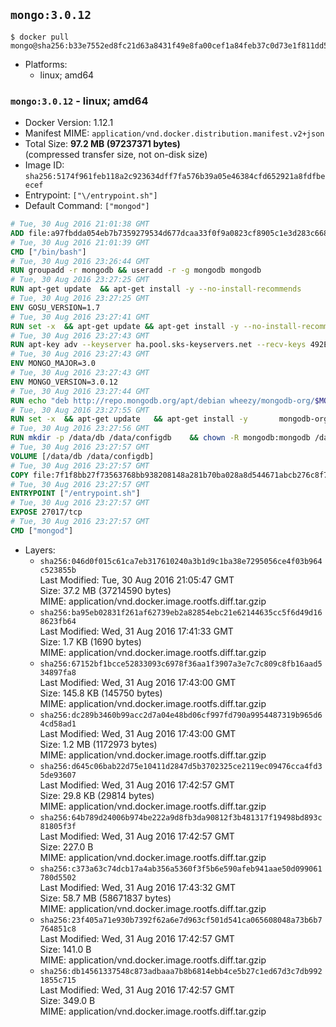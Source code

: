 ## `mongo:3.0.12`

```console
$ docker pull mongo@sha256:b33e7552ed8fc21d63a8431f49e8fa00cef1a84feb37c0d73e1f811dd5b3d756
```

-	Platforms:
	-	linux; amd64

### `mongo:3.0.12` - linux; amd64

-	Docker Version: 1.12.1
-	Manifest MIME: `application/vnd.docker.distribution.manifest.v2+json`
-	Total Size: **97.2 MB (97237371 bytes)**  
	(compressed transfer size, not on-disk size)
-	Image ID: `sha256:5174f961feb118a2c923634dff7fa576b39a05e46384cfd652921a8fdfbeecef`
-	Entrypoint: `["\/entrypoint.sh"]`
-	Default Command: `["mongod"]`

```dockerfile
# Tue, 30 Aug 2016 21:01:38 GMT
ADD file:a97fbdda054eb7b7359279534d677dcaa33f0f9a0823cf8905c1e3d283c66893 in / 
# Tue, 30 Aug 2016 21:01:39 GMT
CMD ["/bin/bash"]
# Tue, 30 Aug 2016 23:26:44 GMT
RUN groupadd -r mongodb && useradd -r -g mongodb mongodb
# Tue, 30 Aug 2016 23:27:25 GMT
RUN apt-get update 	&& apt-get install -y --no-install-recommends 		numactl 	&& rm -rf /var/lib/apt/lists/*
# Tue, 30 Aug 2016 23:27:25 GMT
ENV GOSU_VERSION=1.7
# Tue, 30 Aug 2016 23:27:41 GMT
RUN set -x 	&& apt-get update && apt-get install -y --no-install-recommends ca-certificates wget && rm -rf /var/lib/apt/lists/* 	&& wget -O /usr/local/bin/gosu "https://github.com/tianon/gosu/releases/download/$GOSU_VERSION/gosu-$(dpkg --print-architecture)" 	&& wget -O /usr/local/bin/gosu.asc "https://github.com/tianon/gosu/releases/download/$GOSU_VERSION/gosu-$(dpkg --print-architecture).asc" 	&& export GNUPGHOME="$(mktemp -d)" 	&& gpg --keyserver ha.pool.sks-keyservers.net --recv-keys B42F6819007F00F88E364FD4036A9C25BF357DD4 	&& gpg --batch --verify /usr/local/bin/gosu.asc /usr/local/bin/gosu 	&& rm -r "$GNUPGHOME" /usr/local/bin/gosu.asc 	&& chmod +x /usr/local/bin/gosu 	&& gosu nobody true 	&& apt-get purge -y --auto-remove ca-certificates wget
# Tue, 30 Aug 2016 23:27:43 GMT
RUN apt-key adv --keyserver ha.pool.sks-keyservers.net --recv-keys 492EAFE8CD016A07919F1D2B9ECBEC467F0CEB10
# Tue, 30 Aug 2016 23:27:43 GMT
ENV MONGO_MAJOR=3.0
# Tue, 30 Aug 2016 23:27:43 GMT
ENV MONGO_VERSION=3.0.12
# Tue, 30 Aug 2016 23:27:44 GMT
RUN echo "deb http://repo.mongodb.org/apt/debian wheezy/mongodb-org/$MONGO_MAJOR main" > /etc/apt/sources.list.d/mongodb-org.list
# Tue, 30 Aug 2016 23:27:55 GMT
RUN set -x 	&& apt-get update 	&& apt-get install -y 		mongodb-org=$MONGO_VERSION 		mongodb-org-server=$MONGO_VERSION 		mongodb-org-shell=$MONGO_VERSION 		mongodb-org-mongos=$MONGO_VERSION 		mongodb-org-tools=$MONGO_VERSION 	&& rm -rf /var/lib/apt/lists/* 	&& rm -rf /var/lib/mongodb 	&& mv /etc/mongod.conf /etc/mongod.conf.orig
# Tue, 30 Aug 2016 23:27:56 GMT
RUN mkdir -p /data/db /data/configdb 	&& chown -R mongodb:mongodb /data/db /data/configdb
# Tue, 30 Aug 2016 23:27:57 GMT
VOLUME [/data/db /data/configdb]
# Tue, 30 Aug 2016 23:27:57 GMT
COPY file:7f1f8bb27f73563768bb938208148a281b70ba028a8d544671abcb276c8f741c in /entrypoint.sh 
# Tue, 30 Aug 2016 23:27:57 GMT
ENTRYPOINT ["/entrypoint.sh"]
# Tue, 30 Aug 2016 23:27:57 GMT
EXPOSE 27017/tcp
# Tue, 30 Aug 2016 23:27:57 GMT
CMD ["mongod"]
```

-	Layers:
	-	`sha256:046d0f015c61ca7eb317610240a3b1d9c1ba38e7295056ce4f03b964c523855b`  
		Last Modified: Tue, 30 Aug 2016 21:05:47 GMT  
		Size: 37.2 MB (37214590 bytes)  
		MIME: application/vnd.docker.image.rootfs.diff.tar.gzip
	-	`sha256:ba95eb02831f261af62739eb2a82854ebc21e62144635cc5f6d49d168623fb64`  
		Last Modified: Wed, 31 Aug 2016 17:41:33 GMT  
		Size: 1.7 KB (1690 bytes)  
		MIME: application/vnd.docker.image.rootfs.diff.tar.gzip
	-	`sha256:67152bf1bcce52833093c6978f36aa1f3907a3e7c7c809c8fb16aad534897fa8`  
		Last Modified: Wed, 31 Aug 2016 17:43:00 GMT  
		Size: 145.8 KB (145750 bytes)  
		MIME: application/vnd.docker.image.rootfs.diff.tar.gzip
	-	`sha256:dc289b3460b99acc2d7a04e48bd06cf997fd790a9954487319b965d64cd58ad1`  
		Last Modified: Wed, 31 Aug 2016 17:43:00 GMT  
		Size: 1.2 MB (1172973 bytes)  
		MIME: application/vnd.docker.image.rootfs.diff.tar.gzip
	-	`sha256:d645c06bab22d75e10411d2847d5b3702325ce2119ec09476cca4fd35de93607`  
		Last Modified: Wed, 31 Aug 2016 17:42:57 GMT  
		Size: 29.8 KB (29814 bytes)  
		MIME: application/vnd.docker.image.rootfs.diff.tar.gzip
	-	`sha256:64b789d24006b974be222a9d8fb3da90812f3b481317f19498bd893c81805f3f`  
		Last Modified: Wed, 31 Aug 2016 17:42:57 GMT  
		Size: 227.0 B  
		MIME: application/vnd.docker.image.rootfs.diff.tar.gzip
	-	`sha256:c373a63c74dcb17a4ab356a5360f3f5b6e590afeb941aae50d099061780d5502`  
		Last Modified: Wed, 31 Aug 2016 17:43:32 GMT  
		Size: 58.7 MB (58671837 bytes)  
		MIME: application/vnd.docker.image.rootfs.diff.tar.gzip
	-	`sha256:23f405a71e930b7392f62a6e7d963cf501d541ca065608048a73b6b7764851c8`  
		Last Modified: Wed, 31 Aug 2016 17:42:57 GMT  
		Size: 141.0 B  
		MIME: application/vnd.docker.image.rootfs.diff.tar.gzip
	-	`sha256:db14561337548c873adbaaa7b8b6814ebb4ce5b27c1ed67d3c7db9921855c715`  
		Last Modified: Wed, 31 Aug 2016 17:42:57 GMT  
		Size: 349.0 B  
		MIME: application/vnd.docker.image.rootfs.diff.tar.gzip
